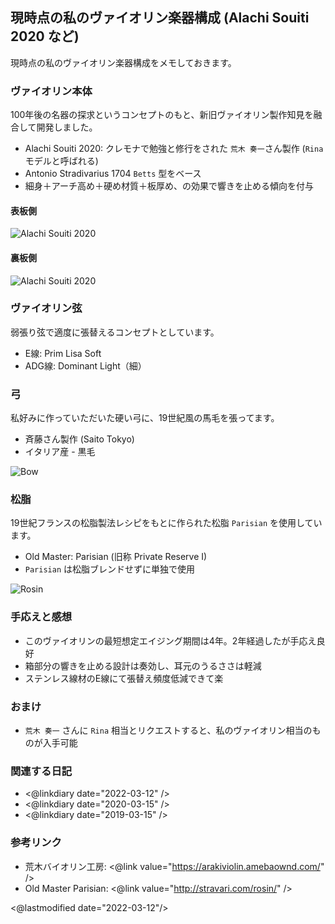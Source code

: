 ## 現時点の私のヴァイオリン楽器構成 (Alachi Souiti 2020 など)

現時点の私のヴァイオリン楽器構成をメモしておきます。

### ヴァイオリン本体

100年後の名器の探求というコンセプトのもと、新旧ヴァイオリン製作知見を融合して開発しました。

- Alachi Souiti 2020: クレモナで勉強と修行をされた `荒木 奏一`さん製作 (`Rina` モデルと呼ばれる)
- Antonio Stradivarius 1704 `Betts` 型をベース
- 細身＋アーチ高め＋硬め材質＋板厚め、の効果で響きを止める傾向を付与

#### 表板側

![Alachi Souiti 2020](http://www.igapyon.jp/igapyon/diary/images/2022/20220312-01.jpeg)

#### 裏板側

![Alachi Souiti 2020](http://www.igapyon.jp/igapyon/diary/images/2022/20220312-02.jpeg)

### ヴァイオリン弦

弱張り弦で適度に張替えるコンセプトとしています。

- E線: Prim Lisa Soft
- ADG線: Dominant Light（細） 

### 弓

私好みに作っていただいた硬い弓に、19世紀風の馬毛を張ってます。

- 斉藤さん製作 (Saito Tokyo)
- イタリア産 - 黒毛

![Bow](http://www.igapyon.jp/igapyon/diary/images/2022/20220312-03.jpeg)

### 松脂

19世紀フランスの松脂製法レシピをもとに作られた松脂 `Parisian` を使用しています。

- Old Master: Parisian (旧称 Private Reserve I)
- `Parisian` は松脂ブレンドせずに単独で使用

![Rosin](http://www.igapyon.jp/igapyon/diary/images/2022/20220312-04.jpeg)

### 手応えと感想

- このヴァイオリンの最短想定エイジング期間は4年。2年経過したが手応え良好
- 箱部分の響きを止める設計は奏効し、耳元のうるささは軽減
- ステンレス線材のE線にて張替え頻度低減できて楽

### おまけ

- `荒木 奏一` さんに `Rina` 相当とリクエストすると、私のヴァイオリン相当のものが入手可能

### 関連する日記

- <@linkdiary date="2022-03-12" />
- <@linkdiary date="2020-03-15" />
- <@linkdiary date="2019-03-15" />

### 参考リンク

- 荒木バイオリン工房: <@link value="https://arakiviolin.amebaownd.com/" />
- Old Master Parisian: <@link value="http://stravari.com/rosin/" />

<@lastmodified date="2022-03-12"/>
